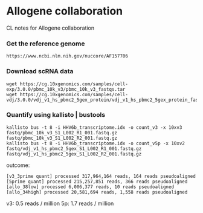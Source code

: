 # Allogene collaboration
CL notes for Allogene collaboration

### Get the reference genome

```
https://www.ncbi.nlm.nih.gov/nuccore/AF157706
```

### Download scRNA data
```
wget https://cg.10xgenomics.com/samples/cell-exp/3.0.0/pbmc_10k_v3/pbmc_10k_v3_fastqs.tar
wget https://cg.10xgenomics.com/samples/cell-vdj/3.0.0/vdj_v1_hs_pbmc2_5gex_protein/vdj_v1_hs_pbmc2_5gex_protein_fastqs.tar
```

### Quantify using kallisto | bustools

```
kallisto bus -t 8 -i HHV6b_transcriptome.idx -o count_v3 -x 10xv3 fastq/pbmc_10k_v3_S1_L002_R1_001.fastq.gz fastq/pbmc_10k_v3_S1_L002_R2_001.fastq.gz
kallisto bus -t 8 -i HHV6b_transcriptome.idx -o count_v5p -x 10xv2 fastq/vdj_v1_hs_pbmc2_5gex_S1_L002_R1_001.fastq.gz fastq/vdj_v1_hs_pbmc2_5gex_S1_L002_R2_001.fastq.gz
```
outcome:
```
[v3_3prime quant] processed 317,964,164 reads, 164 reads pseudoaligned
[5prime quant] processed 215,257,851 reads, 366 reads pseudoaligned
[allo_38low] processed 6,006,377 reads, 10 reads pseudoaligned
[allo_34high] processed 20,581,694 reads, 1,558 reads pseudoaligned
```

v3: 0.5 reads / million
5p: 1.7 reads / million


<br><br>
